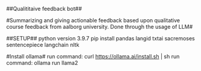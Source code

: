 ##Qualititaive feedback bot##

#Summarizing and giving actionable feedback based upon qualitative course feedback from aalborg university. Done through the usage of LLM#

##SETUP##
python version 3.9.7
pip install pandas langid txtai sacremoses sentencepiece langchain nltk

#Install ollama#
run command: curl https://ollama.ai/install.sh | sh
run command: ollama run llama2
